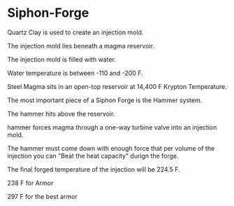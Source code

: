 # Siphon-Forge

Quartz Clay is used to create an injection mold.

The injection mold lies beneath a magma reservoir.

The injection mold is filled with water.

Water temperature is between -110 and -200 F.

Steel Magma sits in an open-top reservoir at 14,400 F Krypton Temperature.

The most important piece of a Siphon Forge is the Hammer system.

The hammer hits above the reservoir.

hammer forces magma through a one-way turbine valve into an injection mold.

The hammer must come down with enough force that per volume of the injection you can "Beat the heat capacity" durign the forge.

The final forged temperature of the injection will be 224.5 F.

238 F for Armor

297 F for the best armor
